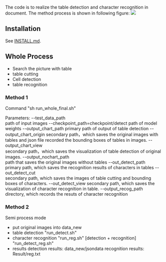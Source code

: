 The code is to realize the table detection and character recognition in document. The method process is shown in following figure:
![](https://github.com/tiankongzhang/TABLE-DETECTION/figs/framework.jpg)

## Installation

See [INSTALL.md](https://detectron2.readthedocs.io/tutorials/INSTALL.md).

## Whole Process 
- Search the picture with table
- table cutting
- Cell detection
- table recognition

### Method 1
Command
"sh run_whole_final.sh"

Parameters:
--test_data_path  
path of input images
--checkpoint_path=checkpoint/detect 
path of model weights
--output_chart_path 
primary path of output of  table detection
    --output_chart_origin 
    secondary path，which saves the original images with tables and json file recorded the bounding boxes of tables in images.
     --output_chart_view   
     secondary path，which saves the visualization of table detection of original images.
--output_nochart_path  
path that saves the original images without tables
--out_detect_path  
primary path, which saves the  recognition results of characters in tables
      --out_detect_cut  
      secondary path, which saves the images of table cutting and bounding boxes of characters.
      --out_detect_view 
      secondary path, which saves the visualization of character recognition in table.
--output_recog_path 
directory, which records the resuts of character recognition 

### Method 2
Semi process mode
- put original images into data_new
- table detection
"run_detect.sh"
-  character recognition
"run_reg.sh"
[detection + recognition]
"run_detect_reg.sh"
- results
detection results: data_new/jsondata
recognition results: Result/reg.txt
